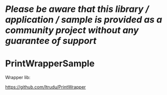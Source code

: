 *Please be aware that this library / application / sample is provided as a community project without any guarantee of support*
=========================================================

# PrintWrapperSample


Wrapper lib:

https://github.com/ltrudu/PrintWrapper
